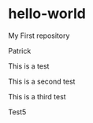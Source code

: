 # hello-world
My First repository

Patrick

This is a test

This is a second test

This is a third test

Test5

